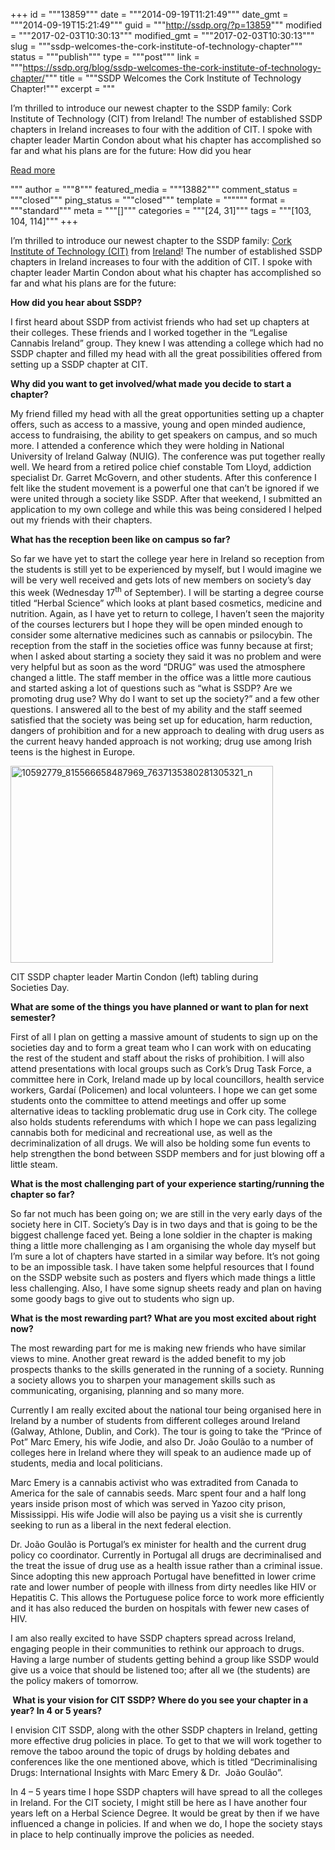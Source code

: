 +++
id = """13859"""
date = """2014-09-19T11:21:49"""
date_gmt = """2014-09-19T15:21:49"""
guid = """http://ssdp.org/?p=13859"""
modified = """2017-02-03T10:30:13"""
modified_gmt = """2017-02-03T10:30:13"""
slug = """ssdp-welcomes-the-cork-institute-of-technology-chapter"""
status = """publish"""
type = """post"""
link = """https://ssdp.org/blog/ssdp-welcomes-the-cork-institute-of-technology-chapter/"""
title = """SSDP Welcomes the Cork Institute of Technology Chapter!"""
excerpt = """<p>I&#8217;m thrilled to introduce our newest chapter to the SSDP family: Cork Institute of Technology (CIT) from Ireland! The number of established SSDP chapters in Ireland increases to four with the addition of CIT. I spoke with chapter leader Martin Condon about what his chapter has accomplished so far and what his plans are for the future: How did you hear</p>
<div class="h10"></div>
<p><a class="more-link2 flat" href="https://ssdp.org/blog/ssdp-welcomes-the-cork-institute-of-technology-chapter/">Read more</a></p>
"""
author = """8"""
featured_media = """13882"""
comment_status = """closed"""
ping_status = """closed"""
template = """"""
format = """standard"""
meta = """[]"""
categories = """[24, 31]"""
tags = """[103, 104, 114]"""
+++
<p class="p1"><span class="s1">I&#8217;m thrilled to introduce our newest chapter to the SSDP family: <a href="http://ssdp.org/chapters/international/ireland/cork-institute-of-technology-cit/" target="_blank">Cork Institute of Technology (CIT)</a> from <a href="http://ssdp.org/chapters/international/ireland/" target="_blank">Ireland</a>! The number of established SSDP chapters in Ireland increases to four with the addition of CIT. I spoke with chapter leader Martin Condon about what his chapter has accomplished so far and what his plans are for the future:
</span></p>
<strong>How did you hear about SSDP?</strong>
<p class="p1"><span class="s1">I first heard about SSDP from activist friends who had set up chapters at their colleges. These friends and I worked together in the “Legalise Cannabis Ireland” group. They knew I was attending a college which had no SSDP chapter and filled my head with all the great possibilities offered from setting up a SSDP chapter at CIT. </span></p>
<p class="p1"><strong><span class="s1">Why did you want to get involved/what made you decide to start a chapter? </span></strong></p>
<p class="p1"><span class="s1">My friend filled my head with all the great opportunities setting up a chapter offers, such as access to a massive, young and open minded audience, access to fundraising, the ability to get speakers on campus, and so much more. I attended a conference which they were holding in National University of Ireland Galway (NUIG). The conference was put together really well. We heard from a retired police chief constable Tom Lloyd, addiction specialist Dr. Garret McGovern, and other students. After this conference I felt like the student movement is a powerful one that can’t be ignored if we were united through a society like SSDP. After that weekend, I submitted an application to my own college and while this was being considered I helped out my friends with their chapters. </span></p>
<p class="p1"><strong><span class="s1">What has the reception been like on campus so far?</span></strong></p>
<p class="p1"><span class="s1">So far we have yet to start the college year here in Ireland so reception from the students is still yet to be experienced by myself, but I would imagine we will be very well received and gets lots of new members on society’s day this week (Wednesday 17</span><span class="s2"><sup>th</sup></span><span class="s1"> of September). I will be starting a degree course titled “Herbal Science” which looks at plant based cosmetics, medicine and nutrition. Again, as I have yet to return to college, I haven’t seen the majority of the courses lecturers but I hope they will be open minded enough to consider some alternative medicines such as cannabis or psilocybin. The reception from the staff in the societies office was funny because at first; when I asked about starting a society they said it was no problem and were very helpful but as soon as the word “DRUG” was used the atmosphere changed a little. The staff member in the office was a little more cautious and started asking a lot of questions such as &#8220;what is SSDP? Are we promoting drug use? Why do I want to set up the society?&#8221; and a few other questions. I answered all to the best of my ability and the staff seemed satisfied that the society was being set up for education, harm reduction, dangers of prohibition and for a new approach to dealing with drug users as the current heavy handed approach is not working; drug use among Irish teens is the highest in Europe. </span></p>


<div id="attachment_13882" style="width: 430px" class="wp-caption alignright"><img class="wp-image-13882" src="http://ssdp.org/assets/10592779_815566658487969_7637135380281305321_n-300x225.jpg" alt="10592779_815566658487969_7637135380281305321_n" width="420" height="315" /><p class="wp-caption-text">CIT SSDP chapter leader Martin Condon (left) tabling during Societies Day.</p></div>
<p class="p1"><strong><span class="s1">What are some of the things you have planned or want to plan for next semester? </span></strong></p>
<p class="p1"><span class="s1">First of all I plan on getting a massive amount of students to sign up on the societies day and to form a great team who I can work with on educating the rest of the student and staff about the risks of prohibition. I will also attend presentations with local groups such as Cork&#8217;s Drug Task Force, a committee here in Cork, Ireland made up by local councillors, health service workers, Gardaí (Policemen) and local volunteers. I hope we can get some students onto the committee to attend meetings and offer up some alternative ideas to tackling problematic drug use in Cork city. The college also holds students referendums with which I hope we can pass legalizing cannabis both for medicinal and recreational use, as well as the decriminalization of all drugs. We will also be holding some fun events to help strengthen the bond between SSDP members and for just blowing off a little steam. </span></p>
<p class="p1"><strong><span class="s1">What is the most challenging part of your experience starting/running the chapter so far?</span></strong></p>
<p class="p1"><span class="s1">So far not much has been going on; we are still in the very early days of the society here in CIT. Society’s Day is in two days and that is going to be the biggest challenge faced yet. Being a lone soldier in the chapter is making thing a little more challenging as I am organising the whole day myself but I’m sure a lot of chapters have started in a similar way before. It’s not going to be an impossible task. I have taken some helpful resources that I found on the SSDP website such as posters and flyers which made things a little less challenging. Also, I have some signup sheets ready and plan on having some goody bags to give out to students who sign up.  </span></p>
<p class="p1"><strong><span class="s1">What is the most rew</span></strong><strong><span class="s1">arding part? What are you most excited about right now?</span></strong></p>
<p class="p1"><span class="s1">The most rewarding part for me is making new friends who have similar views to mine. Another great reward is the added benefit to my job prospects thanks to the skills generated in the running of a society. Running a society allows you to sharpen your management skills such as communicating, organising, planning and so many more. </span></p>
<p class="p1"><span class="s1">Currently I am really excited about the national tour being organised here in Ireland by a number of students from different colleges around Ireland (Galway, Athlone, Dublin, and Cork). The tour is going to take the “Prince of Pot” Marc Emery, his wife Jodie, and also Dr. João Goulão to a number of colleges here in Ireland where they will speak to an audience made up of students, media and local politicians. </span></p>
<p class="p1"><span class="s1">Marc Emery is a cannabis activist who was extradited from Canada to America for the sale of cannabis seeds. Marc spent four and a half long years inside prison most of which was served in Yazoo city prison, Mississippi. His wife Jodie will also be paying us a visit she is currently seeking to run as a liberal in the next federal election. </span></p>
<p class="p1"><span class="s1">Dr. João Goulão is Portugal’s ex minister for health and the current drug policy co coordinator. Currently in Portugal all drugs are decriminalised and the treat the issue of drug use as a health issue rather than a criminal issue. Since adopting this new approach Portugal have benefitted in lower crime rate and lower number of people with illness from dirty needles like HIV or Hepatitis C. This allows the Portuguese police force to work more efficiently and it has also reduced the burden on hospitals with fewer new cases of HIV. </span></p>
<p class="p1"><span class="s1">I am also really excited to have SSDP chapters spread across Ireland, engaging people in their communities to rethink our approach to drugs. Having a large number of students getting behind a group like SSDP would give us a voice that should be listened too; after all we (the students) are the policy makers of tomorrow. </span></p>
<p class="p1"><strong><span class="s1"> What is your vision for CIT SSDP? Where do you see your chapter in a year? In 4 or 5 years?</span></strong></p>
<p class="p1"><span class="s1">I envision CIT SSDP, along with the other SSDP chapters in Ireland, getting more effective drug policies in place. To get to that we will work together to remove the taboo around the topic of drugs by holding debates and conferences like the one mentioned above, which is titled “Decriminalising Drugs: International Insights with Marc Emery &amp; Dr.  João Goulão”. </span></p>
<p class="p1"><span class="s1">In 4 – 5 years time I hope SSDP chapters will have spread to all the colleges in Ireland. For the CIT society, I might still be here as I have another four years left on a Herbal Science Degree. It would be great by then if we have influenced a change in policies. If and when we do, I hope the society stays in place to help continually improve the policies as needed.</span></p>
